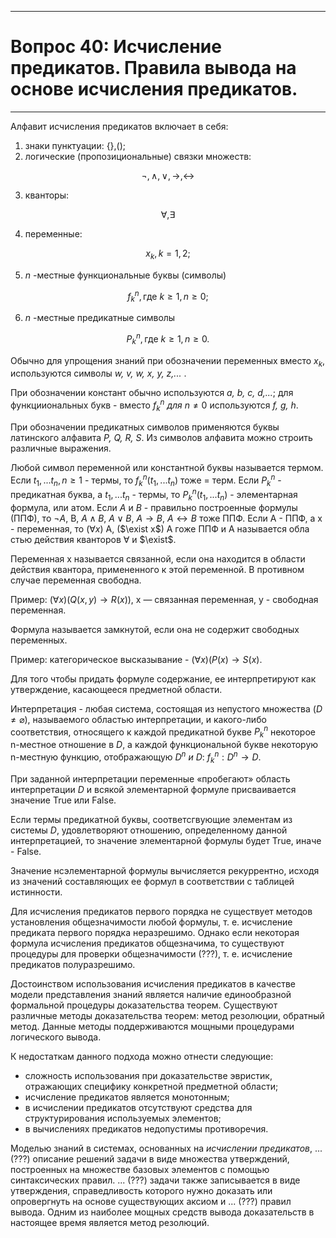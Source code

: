 ___
# Вопрос 40: Исчисление предикатов. Правила вывода на основе исчисления предикатов.
___

Алфавит исчисления предикатов включает в себя:
1. знаки пунктуации: {},();
2. логические (пропозициональные) связки множеств: 

$$
\lnot, \wedge, \vee, \to, \leftrightarrow
$$

3. кванторы: 

$$
\forall, \exists
$$

4. переменные:

$$
 x_k, k = 1,2;
$$

5. *n* -местные функциональные буквы (символы) 

$$
f_k^n, \text{где} \: k \geq 1, n \geq 0;
$$

6. *n* -местные предикатные символы 

$$
P_k^n, \text{где} \: k \geq 1, n \geq 0.
$$

Обычно для упрощения знаний при обозначении переменных вместо $x_ k$, используются символы *w, v, w, х, у, z,...* .

При обозначении констант обычно используются *a, b, с, d,...*; для функцииoнaльныx букв - вместо $f_k^n \: для \: n \neq 0$
используются *f, g, h*.

При обозначении предикатных символов применяются буквы латинского алфавита *P, Q, R, S*. Из символов алфавита можно строить различные выражения. 

Любой символ переменной или константной буквы называется термом. Если $t_1,... t_n, n \geq 1$ - термы, то $f_k^n(t_1,... t_n)$ тоже = терм. Если $Р_k^n$ - предикатная буква, а $t_1,... t_n$ - термы, то $P_k^n(t_1,... t_n)$ - элементарная
формула, или атом. Если *А* и *В* - правильно построенные формулы 
(ППФ), то $\lnot А$, В, $А \wedge В$, $А \vee В$, $А \to В$, $А \leftrightarrow В$ тоже ППФ. Если А - ППФ, а х - переменная, то ($\forall x$) А, ($\exist х$) А гоже ППФ и А называется обла
стью действия кванторов $\forall$ и $\exist$. 

Переменная х называется связанной, если она находится в области действия квантора, примененного к этой переменной. В противном случае переменная свободна. 

Пример: $(\forall x)(Q(x, y) \to R(x))$, х — связанная переменная, у - свободная переменная.

Формула называется замкнутой, если она не содержит свободных переменных. 

Пример: категорическое высказывание - $(\forall x)(P(x) \to S(x)$.

Для того чтобы придать формуле содержание, ее интерпретируют как утверждение, касающееся предметной области. 

Интерпретация - любая система, состоящая из непустого множества ($D \neq \varnothing$), называемого областью интерпретации, и какого-либо соответствия, относящего к каждой предикатной букве $P_k^n$ некоторое n-местное отношение в *D*, а каждой функциональной букве некоторую n-местную функцию, отображающую $D^n \: и \: D$: $f_k^n: D^n \to D$.

При заданной интерпретации переменные «пробегают» область интерпретации *D* и всякой элементарной формуле присваивается значение True или False.

Если термы предикатной буквы, соответсгвующие элементам из системы *D*, удовлетворяют отношению, определенному данной интерпретацией, то значение элементарной формулы будет True, иначе - False.

Значение нсэлементарной формулы вычисляется рекуррентно, исходя из значений составляющих ее формул в соответствии с таблицей истинности.

Для исчисления предикатов первого порядка не существует методов установления общезначимости любой формулы, т. е. исчисление предиката первого порядка неразрешимо. Однако если некоторая формула исчисления предикатов общезначима, то существуют процедуры для проверки общезначимости (???), т. е. исчисление предикатов полуразрешимо.

Достоинством использования исчисления предикатов в качестве модели представления знаний является наличие единообразной формальной процедуры доказательства теорем. Существуют различные методы доказательства теорем: метод резолюции, обратный метод. Данные методы поддерживаются мощными процедурами логического вывода. 

К недостаткам данного подхода можно отнести следующие: 
* сложность использования при доказательстве эвристик, отражающих специфику конкретной предметной области; 
* исчисление предикатов является монотонным; 
* в исчислении предикатов отсутствуют средства для структурирования используемых элементов; 
* в вычислениях предикатов недопустимы противоречия.

Моделью знаний в системах, основанных на *исчислении предикатов*, ... (???) описание решений задачи в виде множества утверждений, построенных на множестве базовых элементов с помощью синтаксических правил. ... (???) задачи также записывается в виде утверждения, справедливость которого нужно доказать или опровергнуть на основе существующих аксиом и ... (???) правил вывода. Одним из наиболее мощных средств вывода доказательств в настоящее время является метод резолюций. 

